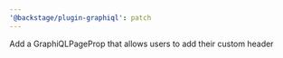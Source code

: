 ```yaml
---
'@backstage/plugin-graphiql': patch
---
```


Add a GraphiQLPageProp that allows users to add their custom header
